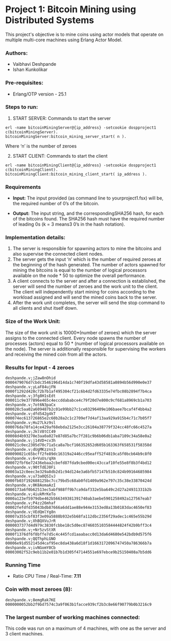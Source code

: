 # Project 1: Bitcoin Mining using Distributed Systems
This project's objective is to mine coins using actor models that operate on multiple multi-core machines using Erlang Actor Model.
### Authors:
* Vaibhavi Deshpande
* Ishan Kunkolikar
### Pre-requisites:
* Erlang/OTP version - 25.1
### Steps to run:
1. START SERVER: Commands to start the server
``` 
erl -name bitcoinMiningServer@{ip_address} -setcookie dospproject1
c(bitcoinMiningServer).
bitcoinMiningServer:bitcoin_mining_server_start( n ).
```
Where ‘n’ is the number of zeroes

2. START CLIENT: Commands to start the client
``` 
erl -name bitcoinMiningClient@{ip_address} -setcookie dospproject1
c(bitcoinMiningClient).
bitcoinMiningClient:bitcoin_mining_client_start( ip_address ).
```
### Requirements
* **Input:** The input provided (as command line to yourproject1.fsx) will be, the required number of 0’s of the bitcoin.


* **Output:** The input string, and the correspondingSHA256 hash, for each of the bitcoins found. The SHA256 hash must have the required number of leading 0s (k = 3 means3 0’s in the hash notation).

### Implementation details:
1. The server is responsible for spawning actors to mine the bitcoins and also supervise the connected client nodes.
2. The server gets the input ‘n’ which is the number of required zeroes at the beginning of the hash generated. The number of actors spawned for mining the bitcoins is equal to the number of logical processors available on the node * 50 to optimize the overall performance.
3. A client connects to the server and after a connection is established, the server will send the number of zeroes and the work unit to the client. The client will independently start mining for coins according to the workload assigned and will send the mined coins back to the server.
4. After the work unit completes, the server will send the stop command to all clients and shut itself down.

### Size of the Work Unit:
The size of the work unit is 10000*(number of zeroes) which the server assigns to the connected client. Every node spawns the number of processes (actors) equal to 50 * (number of logical processors available on the node). The server is additionally responsible for supervising the workers and receiving the mined coin from all the actors.

### Results for Input -  4 zeroes
```
deshpande.v;jZaw8nOhid	0000479076d7cbdc3546196d14da1c740f19dfa43d58581a0894b56d990e0e37
deshpande.v;yLaF84ujFN	0000f1292d428c72b7b1af495304cf21c6b4d2fd63335e74fbc08b2894f7b4ca
deshpande.v;3fg8H1sEdt	000011c9e377896e465c4eccddababce4c79f20d7e800c9cf681a8969cb1a703
deshpande.v;7ot6N3paCx	000028c5aa02a609487b2c01e99bb27c1ce03296409e106baee7bcaf4f4bb4a2
deshpande.v;dfd542g4kT	000074ec613726865e2c60b28a2c1c2709ef7d4af13aa929a915b4c71c7b05f7
deshpande.v;Hu27Lkz9sl	000076da78fa14ce429af68ebda2125e3cc26104a38779f324cc48fc66c4527a
deshpande.v;JklV8tCC49	00008d4b93270e3aa0a027e87d85a7bc7f281c9b6b06db1aba7109c34a58e0a2
deshpande.v;j14VD+cv3h	000021c0ec2305d70c71a5ca8a7bcf166352652d605b163363f658531f58358d
deshpande.v;dUgMKzzns3	000090021c65bcff2fe89dc16319a2446cc95eaff52f4819ca5f0bcb64b9c8f0
deshpande.v;6+VuUs/qXm	000072fbf6e72436ebaa2cbefd87fda9cbed00ec43ccaf10fe55e8f8b3f4bd12
deshpande.v;90tTdEJ0Fi	00003a12c0eec3e329a8db2d1c94d124e3a6bfb57147b510c824b99164685984
deshpande.v;u73a0QSIvJ	0000fb03f192688125bc7cc79bd5c68ab0fd1409a962e797c35c38e33870424d
deshpande.v;0K8AomaAzI	0000173a6f0b62513ec5abf988ff9b7ca9daf332e5ba649c2d27a24931331b2b
deshpande.v;4iukMrKeTo	0000a123ef5979dbe462b566349381391740ab3aebe5901258492a127567eab7
deshpande.v;P4zz26mhaf	00002fefdfd35043bdb87666a6dd1ae88e944e3153ed8a13b0183dac4650ef83
deshpande.v;VEdQmlYg8n	00007a355cbf83f3e09a5888b932e5b68fa112dbc2356f29adec1c465e55b29d
deshpande.v;XhBQXVuJrR	0000037377d4d979c3830fcbbe18c5d0ec8746035103584444824f42b9bff3c4
deshpande.v;+Nr5zvStXR	0000f1376df6f8bffe7d5c4c445fcd1aaabacc0d13da6d4680e542bdb9d575f6
deshpande.v;QQThphLGNO	00006e91d552145d4caf95ec8da438a6d18f1d1663172096747450a786366b7a
deshpande.v;ivNGomY0Cb	00003002f52c9eb11b2e01b7b1d305f47144551e697ebce9b25150408a7b5dd6
```

### Running Time
* Ratio CPU Time / Real-Time: **7.11**

### Coin with most zeroes (8):
```
deshpande.v;8emgRak7KE 0000000052bb2f9bd7574c3a9f063b1facce939cf2b3c8e66f90779b0b3216c9
```
### The largest number of working machines connected:
This code was run on a maximum of 4 machines, with one as the server and 3 client machines. 






